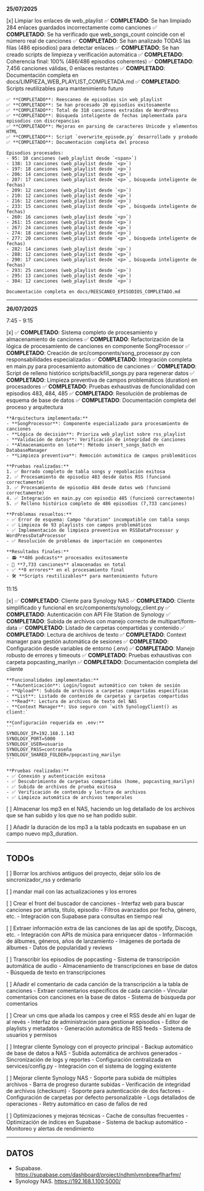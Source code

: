 **25/07/2025**

[x] Limpiar los enlaces de web_playlist
    ✅ **COMPLETADO**: Se han limpiado 284 enlaces guardados incorrectamente como canciones
    ✅ **COMPLETADO**: Se ha verificado que web_songs_count coincide con el número real de canciones
    ✅ **COMPLETADO**: Se han analizado TODAS las filas (486 episodios) para detectar enlaces
    ✅ **COMPLETADO**: Se han creado scripts de limpieza y verificación automática
    ✅ **COMPLETADO**: Coherencia final: 100% (486/486 episodios coherentes)
    ✅ **COMPLETADO**: 7,456 canciones válidas, 0 enlaces restantes
    ✅ **COMPLETADO**: Documentación completa en docs/LIMPIEZA_WEB_PLAYLIST_COMPLETADA.md
    ✅ **COMPLETADO**: Scripts reutilizables para mantenimiento futuro


    ✅ **COMPLETADO**: Reescaneo de episodios sin web_playlist
    ✅ **COMPLETADO**: Se han procesado 20 episodios exitosamente
    ✅ **COMPLETADO**: Total de 318 canciones extraídas de WordPress
    ✅ **COMPLETADO**: Búsqueda inteligente de fechas implementada para episodios con discrepancias
    ✅ **COMPLETADO**: Mejoras en parsing de caracteres Unicode y elementos HTML
    ✅ **COMPLETADO**: Script `overwrite_episode.py` desarrollado y probado
    ✅ **COMPLETADO**: Documentación completa del proceso

    Episodios procesados:
    - 95: 10 canciones (web_playlist desde `<span>`)
    - 138: 13 canciones (web_playlist desde `<p>`)
    - 197: 18 canciones (web_playlist desde `<p>`)
    - 206: 14 canciones (web_playlist desde `<p>`)
    - 207: 17 canciones (web_playlist desde `<p>`, búsqueda inteligente de fechas)
    - 209: 12 canciones (web_playlist desde `<p>`)
    - 210: 12 canciones (web_playlist desde `<p>`)
    - 216: 12 canciones (web_playlist desde `<p>`)
    - 233: 15 canciones (web_playlist desde `<p>`, búsqueda inteligente de fechas)
    - 260: 16 canciones (web_playlist desde `<p>`)
    - 261: 15 canciones (web_playlist desde `<p>`)
    - 267: 24 canciones (web_playlist desde `<p>`)
    - 274: 18 canciones (web_playlist desde `<p>`)
    - 277: 20 canciones (web_playlist desde `<p>`, búsqueda inteligente de fechas)
    - 282: 14 canciones (web_playlist desde `<p>`)
    - 288: 12 canciones (web_playlist desde `<p>`)
    - 290: 17 canciones (web_playlist desde `<p>`, búsqueda inteligente de fechas)
    - 293: 25 canciones (web_playlist desde `<p>`)
    - 295: 13 canciones (web_playlist desde `<p>`)
    - 304: 12 canciones (web_playlist desde `<p>`)

    Documentación completa en docs/REESCANEO_EPISODIOS_COMPLETADO.md

________________________________________________________________________________________________________________________

**26/07/2025**


7:45 - 9:15

[x] ✅ **COMPLETADO**: Sistema completo de procesamiento y almacenamiento de canciones
    ✅ **COMPLETADO**: Refactorización de la lógica de procesamiento de canciones en componente SongProcessor
    ✅ **COMPLETADO**: Creación de src/components/song_processor.py con responsabilidades especializadas
    ✅ **COMPLETADO**: Integración completa en main.py para procesamiento automático de canciones
    ✅ **COMPLETADO**: Script de relleno histórico scripts/backfill_songs.py para regenerar datos
    ✅ **COMPLETADO**: Limpieza preventiva de campos problemáticos (duration) en procesadores
    ✅ **COMPLETADO**: Pruebas exhaustivas de funcionalidad con episodios 483, 484, 485
    ✅ **COMPLETADO**: Resolución de problemas de esquema de base de datos
    ✅ **COMPLETADO**: Documentación completa del proceso y arquitectura

    **Arquitectura implementada:**
    - **SongProcessor**: Componente especializado para procesamiento de canciones
    - **Lógica de decisión**: Prioriza web_playlist sobre rss_playlist
    - **Validación de datos**: Verificación de integridad de canciones
    - **Almacenamiento en lote**: Método insert_songs_batch en DatabaseManager
    - **Limpieza preventiva**: Remoción automática de campos problemáticos

    **Pruebas realizadas:**
    1. ✅ Borrado completo de tabla songs y repoblación exitosa
    2. ✅ Procesamiento de episodio 483 desde datos RSS (funcionó correctamente)
    3. ✅ Procesamiento de episodio 484 desde datos web (funcionó correctamente)
    4. ✅ Integración en main.py con episodio 485 (funcionó correctamente)
    5. ✅ Relleno histórico completo de 486 episodios (7,733 canciones)

    **Problemas resueltos:**
    - ✅ Error de esquema: Campo "duration" incompatible con tabla songs
    - ✅ Limpieza de 93 playlists con campos problemáticos
    - ✅ Implementación de limpieza preventiva en RSSDataProcessor y WordPressDataProcessor
    - ✅ Resolución de problemas de importación en componentes

    **Resultados finales:**
    - 📻 **486 podcasts** procesados exitosamente
    - 🎵 **7,733 canciones** almacenadas en total
    - ✅ **0 errores** en el procesamiento final
    - 🛠️ **Scripts reutilizables** para mantenimiento futuro

11:15

[x] ✅ **COMPLETADO**: Cliente para Synology NAS
    ✅ **COMPLETADO**: Cliente simplificado y funcional en src/components/synology_client.py
    ✅ **COMPLETADO**: Autenticación con API File Station de Synology
    ✅ **COMPLETADO**: Subida de archivos con manejo correcto de multipart/form-data
    ✅ **COMPLETADO**: Listado de carpetas compartidas y contenido
    ✅ **COMPLETADO**: Lectura de archivos de texto
    ✅ **COMPLETADO**: Context manager para gestión automática de sesiones
    ✅ **COMPLETADO**: Configuración desde variables de entorno (.env)
    ✅ **COMPLETADO**: Manejo robusto de errores y timeouts
    ✅ **COMPLETADO**: Pruebas exhaustivas con carpeta popcasting_marilyn
    ✅ **COMPLETADO**: Documentación completa del cliente

    **Funcionalidades implementadas:**
    - **Autenticación**: Login/logout automático con token de sesión
    - **Upload**: Subida de archivos a carpetas compartidas específicas
    - **List**: Listado de contenido de carpetas y carpetas compartidas
    - **Read**: Lectura de archivos de texto del NAS
    - **Context Manager**: Uso seguro con `with SynologyClient() as client:`

    **Configuración requerida en .env:**
    ```
    SYNOLOGY_IP=192.168.1.143
    SYNOLOGY_PORT=5000
    SYNOLOGY_USER=usuario
    SYNOLOGY_PASS=contraseña
    SYNOLOGY_SHARED_FOLDER=/popcasting_marilyn
    ```

    **Pruebas realizadas:**
    - ✅ Conexión y autenticación exitosa
    - ✅ Descubrimiento de carpetas compartidas (home, popcasting_marilyn)
    - ✅ Subida de archivos de prueba exitosa
    - ✅ Verificación de contenido y lectura de archivos
    - ✅ Limpieza automática de archivos temporales

[ ] Almacenar los mp3 en el NAS, haciendo un log detallado de los archivos que se han subido y los que no se han podido subir. 

[ ] Añadir la duración de los mp3 a la tabla podcasts en supabase en un campo nuevo mp3_duration.







________________________________________________________________________________________________________________________


## TODOs


[ ] Borrar los archivos antiguos del proyecto, dejar sólo los de sincronizador_rss y ordenarlo




[ ] mandar mail con las actualizaciones y los errores




[ ] Crear el front del buscador de canciones
    - Interfaz web para buscar canciones por artista, título, episodio
    - Filtros avanzados por fecha, género, etc.
    - Integración con Supabase para consultas en tiempo real

[ ] Extraer información extra de las canciones de las api de spotify, Discogs, etc.
    - Integración con APIs de música para enriquecer datos
    - Información de álbumes, géneros, años de lanzamiento
    - Imágenes de portada de álbumes
    - Datos de popularidad y reviews

[ ] Transcribir los episodios de popcasting
    - Sistema de transcripción automática de audio
    - Almacenamiento de transcripciones en base de datos
    - Búsqueda de texto en transcripciones

[ ] Añadir el comentario de cada canción de la transcripción a la tabla de canciones
    - Extraer comentarios específicos de cada canción
    - Vincular comentarios con canciones en la base de datos
    - Sistema de búsqueda por comentarios

[ ] Crear un cms que añada los campos y cree el RSS desde ahí en lugar de al revés
    - Interfaz de administración para gestionar episodios
    - Editor de playlists y metadatos
    - Generación automática de RSS feeds
    - Sistema de usuarios y permisos

[ ] Integrar cliente Synology con el proyecto principal
    - Backup automático de base de datos a NAS
    - Subida automática de archivos generados
    - Sincronización de logs y reportes
    - Configuración centralizada en services/config.py
    - Integración con el sistema de logging existente

[ ] Mejorar cliente Synology NAS
    - Soporte para subida de múltiples archivos
    - Barra de progreso durante subidas
    - Verificación de integridad de archivos (checksum)
    - Soporte para autenticación de dos factores
    - Configuración de carpetas por defecto personalizable
    - Logs detallados de operaciones
    - Retry automático en caso de fallos de red

[ ] Optimizaciones y mejoras técnicas
    - Cache de consultas frecuentes
    - Optimización de índices en Supabase
    - Sistema de backup automático
    - Monitoreo y alertas de rendimiento


________________________________________________________________________________________________________________________



## DATOS

- Supabase. https://supabase.com/dashboard/project/ndhmlymnbrewflharfmr/
- Synology NAS. https://192.168.1.100:5000/

